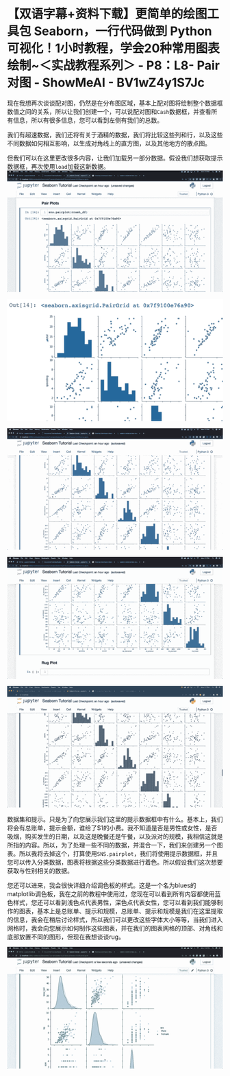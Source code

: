 # 【双语字幕+资料下载】更简单的绘图工具包 Seaborn，一行代码做到 Python 可视化！1小时教程，学会20种常用图表绘制~＜实战教程系列＞ - P8：L8- Pair对图 - ShowMeAI - BV1wZ4y1S7Jc

现在我想再次谈谈配对图，仍然是在分布图区域，基本上配对图将绘制整个数据框数值之间的关系，所以让我们创建一个，可以说配对图和`Cash`数据框，并查看所有信息，所以有很多信息，您可以看到左侧有我们的总数。

我们有超速数据，我们还将有关于酒精的数据，我们将比较这些列和行，以及这些不同数据如何相互影响，以生成对角线上的直方图，以及其他地方的散点图。

但我们可以在这里更改很多内容，让我们加载另一部分数据。假设我们想获取提示数据框，再次使用`load`加载这新数据。![](img/4a9e49a89e73c905344cc66b813032a6_1.png)

![](img/4a9e49a89e73c905344cc66b813032a6_2.png)

![](img/4a9e49a89e73c905344cc66b813032a6_3.png)

![](img/4a9e49a89e73c905344cc66b813032a6_4.png)

![](img/4a9e49a89e73c905344cc66b813032a6_5.png)

数据集和提示。只是为了向您展示我们这里的提示数据框中有什么。基本上，我们将会有总账单，提示金额，谁给了$1的小费。我不知道是否是男性或女性，是否吸烟，购买发生的日期，以及这是晚餐还是午餐，以及派对的规模，我相信这就是所指的内容。所以，为了处理一些不同的数据，并混合一下，我们来创建另一个图表。所以我将去掉这个，打算使用`SNS.pairplot`，我们将使用提示数据框，并且您可以传入分类数据，图表将根据这些分类数据进行着色。所以假设我们这次想要获取与性别相关的数据。

您还可以进来，我会很快详细介绍调色板的样式。这是一个名为blues的matplotlib调色板，我在之前的教程中使用过，您现在可以看到所有内容都使用蓝色样式，您还可以看到浅色点代表男性，深色点代表女性，您可以看到我们能够制作的图表，基本上是总账单、提示和规模，总账单、提示和规模是我们在这里提取的信息，我会在稍后讨论样式，所以我们可以更改这些字体大小等等，当我们进入网格时，我会向您展示如何制作这些图表，并在我们的图表网格的顶部、对角线和底部放置不同的图形，但现在我想谈谈rug。

![](img/4a9e49a89e73c905344cc66b813032a6_7.png)
